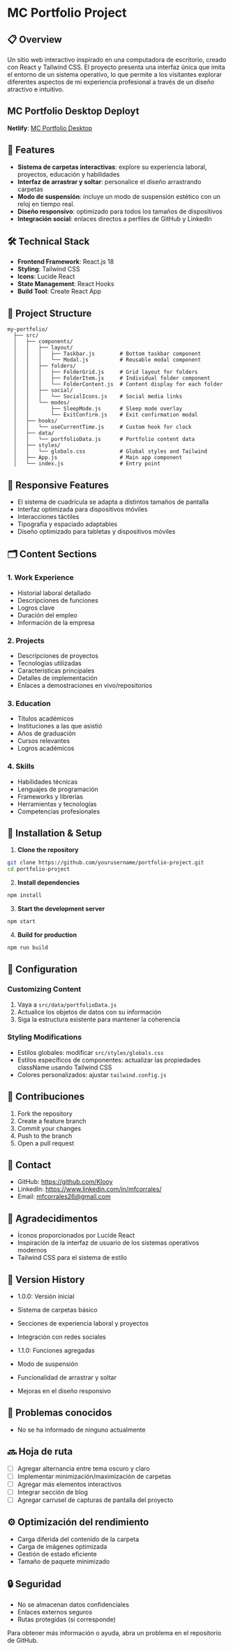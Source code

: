 # MC Portfolio Project

## 📋 Overview
Un sitio web interactivo inspirado en una computadora de escritorio, creado con React y Tailwind CSS. El proyecto presenta una interfaz única que imita el entorno de un sistema operativo, 
lo que permite a los visitantes explorar diferentes aspectos de mi experiencia profesional a través de un diseño atractivo e intuitivo.

## MC Portfolio Desktop Deployt

**Netlify**: [MC Portfolio Desktop](https://my-portfolio-mc.netlify.app/)

## 🚀 Features
- **Sistema de carpetas interactivas**: explore su experiencia laboral, proyectos, educación y habilidades
- **Interfaz de arrastrar y soltar**: personalice el diseño arrastrando carpetas
- **Modo de suspensión**: incluye un modo de suspensión estético con un reloj en tiempo real.
- **Diseño responsivo**: optimizado para todos los tamaños de dispositivos
- **Integración social**: enlaces directos a perfiles de GitHub y LinkedIn

## 🛠️ Technical Stack
- **Frontend Framework**: React.js 18
- **Styling**: Tailwind CSS
- **Icons**: Lucide React
- **State Management**: React Hooks
- **Build Tool**: Create React App

## 📁 Project Structure
```
my-portfolio/
  ├── src/
  │   ├── components/
  │   │   ├── layout/
  │   │   │   ├── Taskbar.js        # Bottom taskbar component
  │   │   │   └── Modal.js          # Reusable modal component
  │   │   ├── folders/
  │   │   │   ├── FolderGrid.js     # Grid layout for folders
  │   │   │   ├── FolderItem.js     # Individual folder component
  │   │   │   └── FolderContent.js  # Content display for each folder
  │   │   ├── social/
  │   │   │   └── SocialIcons.js    # Social media links
  │   │   └── modes/
  │   │       ├── SleepMode.js      # Sleep mode overlay
  │   │       └── ExitConfirm.js    # Exit confirmation modal
  │   ├── hooks/
  │   │   └── useCurrentTime.js     # Custom hook for clock
  │   ├── data/
  │   │   └── portfolioData.js      # Portfolio content data
  │   ├── styles/
  │   │   └── globals.css           # Global styles and Tailwind
  │   ├── App.js                    # Main app component
  │   └── index.js                  # Entry point
```

## 📱 Responsive Features
- El sistema de cuadrícula se adapta a distintos tamaños de pantalla
- Interfaz optimizada para dispositivos móviles
- Interacciones táctiles
- Tipografía y espaciado adaptables
- Diseño optimizado para tabletas y dispositivos móviles

## 🗂️ Content Sections

### 1. Work Experience
- Historial laboral detallado
- Descripciones de funciones
- Logros clave
- Duración del empleo
- Información de la empresa

### 2. Projects
- Descripciones de proyectos
- Tecnologías utilizadas
- Características principales
- Detalles de implementación
- Enlaces a demostraciones en vivo/repositorios

### 3. Education
- Títulos académicos
- Instituciones a las que asistió
- Años de graduación
- Cursos relevantes
- Logros académicos

### 4. Skills
- Habilidades técnicas
- Lenguajes de programación
- Frameworks y librerías
- Herramientas y tecnologías
- Competencias profesionales

## 🚀 Installation & Setup

1. **Clone the repository**
```bash
git clone https://github.com/yourusername/portfolio-project.git
cd portfolio-project
```

2. **Install dependencies**
```bash
npm install
```

3. **Start the development server**
```bash
npm start
```

4. **Build for production**
```bash
npm run build
```

## 🔧 Configuration

### Customizing Content
1. Vaya a `src/data/portfolioData.js`
2. Actualice los objetos de datos con su información
3. Siga la estructura existente para mantener la coherencia

### Styling Modifications
- Estilos globales: modificar `src/styles/globals.css`
- Estilos específicos de componentes: actualizar las propiedades className usando Tailwind CSS
- Colores personalizados: ajustar `tailwind.config.js`

## 🤝 Contribuciones
1. Fork the repository
2. Create a feature branch
3. Commit your changes
4. Push to the branch
5. Open a pull request

## 🔗 Contact
- GitHub: https://github.com/Klooy
- LinkedIn: https://www.linkedin.com/in/mfcorrales/
- Email: mfcorrales26@gmail.com

## 🙏 Agradecidimentos
- Íconos proporcionados por Lucide React
- Inspiración de la interfaz de usuario de los sistemas operativos modernos
- Tailwind CSS para el sistema de estilo

## 🔄 Version History
- 1.0.0: Versión inicial
- Sistema de carpetas básico
- Secciones de experiencia laboral y proyectos
- Integración con redes sociales

- 1.1.0: Funciones agregadas
- Modo de suspensión
- Funcionalidad de arrastrar y soltar
- Mejoras en el diseño responsivo

## 🐛 Problemas conocidos
- No se ha informado de ninguno actualmente

## 🔜 Hoja de ruta
- [ ] Agregar alternancia entre tema oscuro y claro
- [ ] Implementar minimización/maximización de carpetas
- [ ] Agregar más elementos interactivos
- [ ] Integrar sección de blog
- [ ] Agregar carrusel de capturas de pantalla del proyecto

## ⚙️ Optimización del rendimiento
- Carga diferida del contenido de la carpeta
- Carga de imágenes optimizada
- Gestión de estado eficiente
- Tamaño de paquete minimizado

## 🔒 Seguridad
- No se almacenan datos confidenciales
- Enlaces externos seguros
- Rutas protegidas (si corresponde)

Para obtener más información o ayuda, abra un problema en el repositorio de GitHub.
